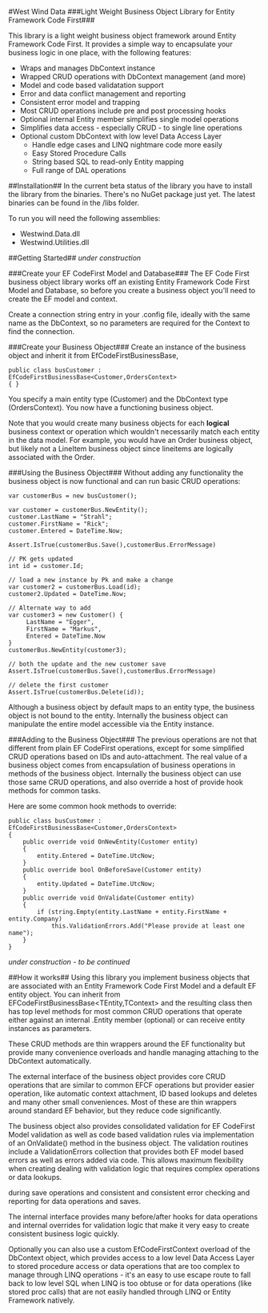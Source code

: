 #West Wind Data
###Light Weight Business Object Library for Entity Framework Code First###

This library is a light weight business object framework around Entity Framework Code First.
It provides a simple way to encapsulate your business logic in one place, with the following
features:

* Wraps and manages DbContext instance
* Wrapped CRUD operations with DbContext management (and more)
* Model and code based validatation support
* Error and data conflict management and reporting
* Consistent error model and trapping
* Most CRUD operations include pre and post processing hooks
* Optional internal Entity member simplifies single model operations
* Simplifies data access - especially CRUD - to single line operations
* Optional custom DbContext with low level Data Access Layer
	 * Handle edge cases and LINQ nightmare code more easily    	
     * Easy Stored Procedure Calls
	 * String based SQL to read-only Entity mapping
     * Full range of DAL operations
     
##Installation##
In the current beta status of the library you have to install the library
from the binaries. There's no NuGet package just yet. The latest binaries
can be found in the /libs folder.

To run you will need the following assemblies:

* Westwind.Data.dll
* Westwind.Utilities.dll

##Getting Started##
*under construction*

###Create your EF CodeFirst Model and Database###
The EF Code First business object library works off an existing Entity Framework Code First
Model and Database, so before you create a business object you'll need to create the 
EF model and context. 

Create a connection string entry in your .config file, ideally with the same name as the 
DbContext, so no parameters are required for the Context to find the connection.

###Create your Business Object###
Create an instance of the business object and inherit it from EfCodeFirstBusinessBase,

	public class busCustomer : EfCodeFirstBusinessBase<Customer,OrdersContext>
    { }    

You specify a main entity type (Customer) and the DbContext type (OrdersContext). 
You now have a functioning business object.

Note that you would create many business objects for each **logical** business context
or operation which wouldn't necessarily match each entity in the data model. For example,
you would have an Order business object, but likely not a LineItem business object since
lineitems are logically associated with the Order.

###Using the Business Object###
Without adding any functionality the business object is now functional and can run basic
CRUD operations:

    var customerBus = new busCustomer();
    
    var customer = customerBus.NewEntity();
    customer.LastName = "Strahl";
    customer.FirstName = "Rick";
    customer.Entered = DateTime.Now;
    
	Assert.IsTrue(customerBus.Save(),customerBus.ErrorMessage)
    
    // PK gets updated
    int id = customer.Id;
    
    // load a new instance by Pk and make a change
    var customer2 = customerBus.Load(id);
    customer2.Updated = DateTime.Now;

    // Alternate way to add
    var customer3 = new Customer() {
         LastName = "Egger",
         FirstName = "Markus",
         Entered = DateTime.Now
    }
    customerBus.NewEntity(customer3);

    // both the update and the new customer save
	Assert.IsTrue(customerBus.Save(),customerBus.ErrorMessage)
        
    // delete the first customer
    Assert.IsTrue(customerBus.Delete(id));

Although a business object by default maps to an entity type, the business object
is not bound to the entity. Internally the business object can manipulate the 
entire model accessible via the Entity instance.

###Adding to the Business Object###
The previous operations are not that different from plain EF CodeFirst operations, except
for some simplified CRUD operations based on IDs and auto-attachment. The real value
of a business object comes from encapsulation of business operations in methods of the
business object. Internally the business object can use those same CRUD operations,
and also override a host of provide hook methods for common tasks.

Here are some common hook methods to override:

	public class busCustomer : EfCodeFirstBusinessBase<Customer,OrdersContext>
    { 
		public override void OnNewEntity(Customer entity)
		{
			entity.Entered = DateTime.UtcNow;
		}
		public override bool OnBeforeSave(Customer entity)
		{
			entity.Updated = DateTime.UtcNow;
		}
		public override void OnValidate(Customer entity)
		{
			if (string.Empty(entity.LastName + entity.FirstName + entity.Company)
				this.ValidationErrors.Add("Please provide at least one name");
		}
    }    

*under construction - to be continued*

##How it works##
Using this library you implement business objects that are associated
with an Entity Framework Code First Model and a default EF entity object.
You can inherit from EFCodeFirstBusinessBase<TEntity,TContext> and the
resulting class then has top level methods for most common CRUD operations
that operate either against an internal .Entity member (optional) or can receive
entity instances as parameters.

These CRUD methods are thin wrappers around the EF functionality but provide many 
convenience overloads and handle managing attaching to the DbContext automatically.

The external interface of the business object provides core CRUD operations that 
are similar to common EFCF operations but provider easier operation, like automatic
context attachment, ID based lookups and deletes and many other small conveniences. 
Most of these are thin wrappers around standard EF behavior, but they reduce 
code significantly.

The business object also provides consolidated validation for EF CodeFirst Model validation 
as well as code based validation rules via implementation of an OnValidate() method in
the business object. The validation routines include a ValidationErrors collection that
provides both EF model based errors as well as errors added via code. This allows maximum
flexibility when creating dealing with validation logic that requires complex operations
or data lookups.

during save operations and consistent and consistent error 
checking and reporting for data operations and saves. 

The internal interface provides many before/after hooks for data operations and internal
overrides for validation logic that make it very easy to create consistent business logic quickly.

Optionally you can also use a custom EfCodeFirstContext overload of the DbContext object, which
provides access to a low level Data Access Layer to stored procedure access or data operations
that are too complex to manage through LINQ operations - it's an easy to use escape route to
fall back to low level SQL when LINQ is too obtuse or for data operations (like stored proc calls)
that are not easily handled through LINQ or Entity Framework natively.

